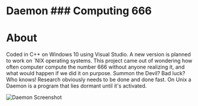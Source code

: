 # Daemon ### Computing 666
# About
Coded in C++ on Windows 10 using Visual Studio.  A new version is planned to work on `NIX operating systems.
This project came out of wondering how often computer compute the number 666 without anyone realizing it, and what would happen if we did it on purpose. Summon the Devil? Bad luck? Who knows!  Research obviously needs to be done and done fast. On Unix a Daemon is a program that lies dormant until it's activated.

![Daemon Screenshot](https://github.com/powercrypt/Daemon/blob/master/Daemon.png)

